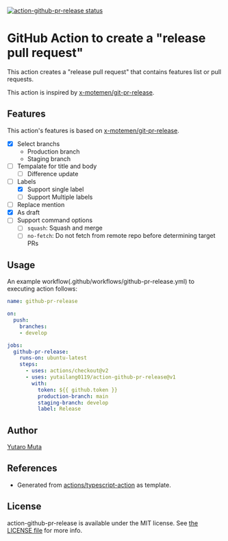 <a href="https://github.com/yutailang0119/action-github-pr-release/actions"><img alt="action-github-pr-release status" src="https://github.com/yutailang0119/action-github-pr-release/actions/workflows/test.yml/badge.svg"></a>

# GitHub Action to create a "release pull request"

This action creates a "release pull request" that contains features list or pull requests.

This action is inspired by [x-motemen/git-pr-release](https://github.com/x-motemen/git-pr-release).

## Features

This action's features is based on [x-motemen/git-pr-release](https://github.com/x-motemen/git-pr-release).

- [x] Select branchs
    - Production branch
    - Staging branch
- [ ] Tempalate for title and body
    - [ ] Difference update
- [ ] Labels
    - [x] Support single label
    - [ ] Support Multiple labels
- [ ] Replace mention
- [x] As draft
- [ ] Support command options
    - [ ] `squash`: Squash and merge
    - [ ] `no-fetch`: Do not fetch from remote repo before determining target PRs

## Usage

An example workflow(.github/workflows/github-pr-release.yml) to executing action follows:

```yml
name: github-pr-release

on:
  push:
    branches:
    - develop

jobs:
  github-pr-release:
    runs-on: ubuntu-latest
    steps:
      - uses: actions/checkout@v2
      - uses: yutailang0119/action-github-pr-release@v1
        with:
          token: ${{ github.token }}
          production-branch: main
          staging-branch: develop
          label: Release
```

## Author

[Yutaro Muta](https://github.com/yutailang0119)

## References

- Generated from [actions/typescript-action](https://github.com/actions/typescript-action) as template.

## License

action-github-pr-release is available under the MIT license. See [the LICENSE file](./LICENSE) for more info.

